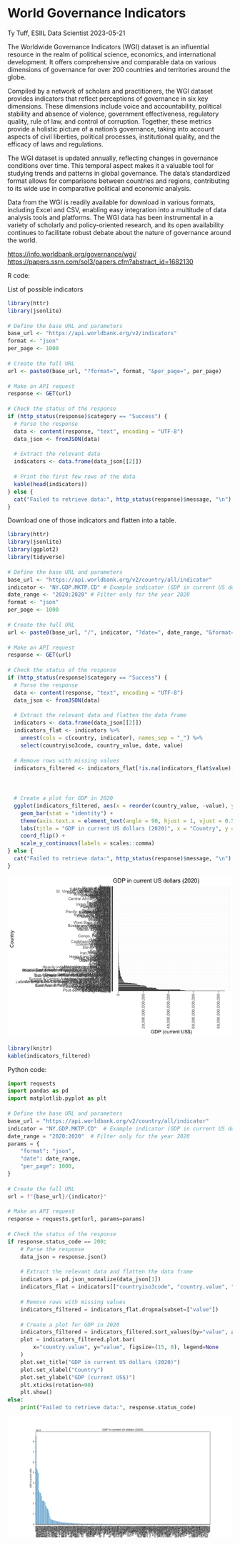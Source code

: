 World Governance Indicators
================
Ty Tuff, ESIIL Data Scientist
2023-05-21

The Worldwide Governance Indicators (WGI) dataset is an influential
resource in the realm of political science, economics, and international
development. It offers comprehensive and comparable data on various
dimensions of governance for over 200 countries and territories around
the globe.

Compiled by a network of scholars and practitioners, the WGI dataset
provides indicators that reflect perceptions of governance in six key
dimensions. These dimensions include voice and accountability, political
stability and absence of violence, government effectiveness, regulatory
quality, rule of law, and control of corruption. Together, these metrics
provide a holistic picture of a nation’s governance, taking into account
aspects of civil liberties, political processes, institutional quality,
and the efficacy of laws and regulations.

The WGI dataset is updated annually, reflecting changes in governance
conditions over time. This temporal aspect makes it a valuable tool for
studying trends and patterns in global governance. The data’s
standardized format allows for comparisons between countries and
regions, contributing to its wide use in comparative political and
economic analysis.

Data from the WGI is readily available for download in various formats,
including Excel and CSV, enabling easy integration into a multitude of
data analysis tools and platforms. The WGI data has been instrumental in
a variety of scholarly and policy-oriented research, and its open
availability continues to facilitate robust debate about the nature of
governance around the world.

<https://info.worldbank.org/governance/wgi/>
<https://papers.ssrn.com/sol3/papers.cfm?abstract_id=1682130>

R code:

List of possible indicators

``` r
library(httr)
library(jsonlite)

# Define the base URL and parameters
base_url <- "https://api.worldbank.org/v2/indicators"
format <- "json"
per_page <- 1000

# Create the full URL
url <- paste0(base_url, "?format=", format, "&per_page=", per_page)

# Make an API request
response <- GET(url)

# Check the status of the response
if (http_status(response)$category == "Success") {
  # Parse the response
  data <- content(response, "text", encoding = "UTF-8")
  data_json <- fromJSON(data)
  
  # Extract the relevant data
  indicators <- data.frame(data_json[[2]])
  
  # Print the first few rows of the data
  kable(head(indicators))
} else {
  cat("Failed to retrieve data:", http_status(response)$message, "\n")
}
```

Download one of those indicators and flatten into a table.

``` r
library(httr)
library(jsonlite)
library(ggplot2)
library(tidyverse)

# Define the base URL and parameters
base_url <- "https://api.worldbank.org/v2/country/all/indicator"
indicator <- "NY.GDP.MKTP.CD" # Example indicator (GDP in current US dollars)
date_range <- "2020:2020" # Filter only for the year 2020
format <- "json"
per_page <- 1000

# Create the full URL
url <- paste0(base_url, "/", indicator, "?date=", date_range, "&format=", format, "&per_page=", per_page)

# Make an API request
response <- GET(url)

# Check the status of the response
if (http_status(response)$category == "Success") {
  # Parse the response
  data <- content(response, "text", encoding = "UTF-8")
  data_json <- fromJSON(data)
  
  # Extract the relevant data and flatten the data frame
  indicators <- data.frame(data_json[[2]])
  indicators_flat <- indicators %>% 
    unnest(cols = c(country, indicator), names_sep = "_") %>%
    select(countryiso3code, country_value, date, value)

  # Remove rows with missing values
  indicators_filtered <- indicators_flat[!is.na(indicators_flat$value),]

  
  
  # Create a plot for GDP in 2020
  ggplot(indicators_filtered, aes(x = reorder(country_value, -value), y = value)) +
    geom_bar(stat = "identity") +
    theme(axis.text.x = element_text(angle = 90, hjust = 1, vjust = 0.5)) +
    labs(title = "GDP in current US dollars (2020)", x = "Country", y = "GDP (current US$)") +
    coord_flip() +
    scale_y_continuous(labels = scales::comma)
} else {
  cat("Failed to retrieve data:", http_status(response)$message, "\n")
}
```

![](wgi_files/figure-gfm/unnamed-chunk-2-1.png)

``` r
library(knitr)
kable(indicators_filtered)
```

Python code:

``` python
import requests
import pandas as pd
import matplotlib.pyplot as plt

# Define the base URL and parameters
base_url = "https://api.worldbank.org/v2/country/all/indicator"
indicator = "NY.GDP.MKTP.CD"  # Example indicator (GDP in current US dollars)
date_range = "2020:2020"  # Filter only for the year 2020
params = {
    "format": "json",
    "date": date_range,
    "per_page": 1000,
}

# Create the full URL
url = f"{base_url}/{indicator}"

# Make an API request
response = requests.get(url, params=params)

# Check the status of the response
if response.status_code == 200:
    # Parse the response
    data_json = response.json()

    # Extract the relevant data and flatten the data frame
    indicators = pd.json_normalize(data_json[1])
    indicators_flat = indicators[["countryiso3code", "country.value", "date", "value"]]

    # Remove rows with missing values
    indicators_filtered = indicators_flat.dropna(subset=["value"])

    # Create a plot for GDP in 2020
    indicators_filtered = indicators_filtered.sort_values(by="value", ascending=False)
    plot = indicators_filtered.plot.bar(
        x="country.value", y="value", figsize=(15, 8), legend=None
    )
    plot.set_title("GDP in current US dollars (2020)")
    plot.set_xlabel("Country")
    plot.set_ylabel("GDP (current US$)")
    plt.xticks(rotation=90)
    plt.show()
else:
    print("Failed to retrieve data:", response.status_code)
```

![](wgi_files/figure-gfm/unnamed-chunk-4-1.png)
